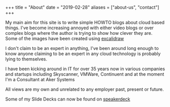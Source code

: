 +++
title = "About"
date = "2019-02-28"
aliases = ["about-us", "contact"]
+++

My main aim for this site is to write simple HOWTO blogs about cloud based things. I've become increasing annoyed with either video blogs or over complex blogs where the author is trying to show how clever they are. Some of the images have been created using [excalidraw](https://excalidraw.com/)

I don't claim to be an expert in anything, I've been around long enough to know anyone claiming to be an expert in any cloud technology is probably lying to themselves.

I have been kicking around in IT for over 35 years now in various companies and startups including Skyscanner, VMWare, Continuent and at the moment I'm a Consultant at Aker Systems

All views are my own and unrelated to any employer past, present or future.

Some of my Slide Decks can now be found on [speakerdeck](https://speakerdeck.com/neilarmitage)

